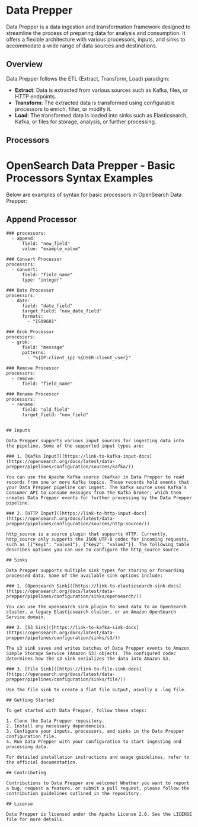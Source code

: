 # Data Prepper

Data Prepper is a data ingestion and transformation framework designed to streamline the process of preparing data for analysis and consumption. It offers a flexible architecture with various processors, inputs, and sinks to accommodate a wide range of data sources and destinations.

## Overview

Data Prepper follows the ETL (Extract, Transform, Load) paradigm:

- **Extract**: Data is extracted from various sources such as Kafka, files, or HTTP endpoints.
- **Transform**: The extracted data is transformed using configurable processors to enrich, filter, or modify it.
- **Load**: The transformed data is loaded into sinks such as Elasticsearch, Kafka, or files for storage, analysis, or further processing.

## Processors

# OpenSearch Data Prepper - Basic Processors Syntax Examples

Below are examples of syntax for basic processors in OpenSearch Data Prepper:

## Append Processor

```
### processors:
  - append:
      field: "new_field"
      value: "example_value"

### Convert Processor
processors:
  - convert:
      field: "field_name"
      type: "integer"

### Date Processor
processors:
  - date:
      field: "date_field"
      target_field: "new_date_field"
      formats:
        - "ISO8601"

### Grok Processor
processors:
  - grok:
      field: "message"
      patterns:
        - "%{IP:client_ip} %{USER:client_user}"

### Remove Processor
processors:
  - remove:
      field: "field_name"

### Rename Processor
processors:
  - rename:
      field: "old_field"
      target_field: "new_field"


## Inputs

Data Prepper supports various input sources for ingesting data into the pipeline. Some of the supported input types are:

### 1. [Kafka Input]([https://link-to-kafka-input-docs](https://opensearch.org/docs/latest/data-prepper/pipelines/configuration/sources/kafka/))

You can use the Apache Kafka source (kafka) in Data Prepper to read records from one or more Kafka topics. These records hold events that your Data Prepper pipeline can ingest. The kafka source uses Kafka’s Consumer API to consume messages from the Kafka broker, which then creates Data Prepper events for further processing by the Data Prepper pipeline.

### 2. [HTTP Input]([https://link-to-http-input-docs](https://opensearch.org/docs/latest/data-prepper/pipelines/configuration/sources/http-source/))

http_source is a source plugin that supports HTTP. Currently, http_source only supports the JSON UTF-8 codec for incoming requests, such as [{"key1": "value1"}, {"key2": "value2"}]. The following table describes options you can use to configure the http_source source.

## Sinks

Data Prepper supports multiple sink types for storing or forwarding processed data. Some of the available sink options include:

### 1. [Opensearch Sink]([https://link-to-elasticsearch-sink-docs](https://opensearch.org/docs/latest/data-prepper/pipelines/configuration/sinks/opensearch/))

You can use the opensearch sink plugin to send data to an OpenSearch cluster, a legacy Elasticsearch cluster, or an Amazon OpenSearch Service domain.

### 2. [S3 Sink]([https://link-to-kafka-sink-docs](https://opensearch.org/docs/latest/data-prepper/pipelines/configuration/sinks/s3/))

The s3 sink saves and writes batches of Data Prepper events to Amazon Simple Storage Service (Amazon S3) objects. The configured codec determines how the s3 sink serializes the data into Amazon S3.

### 3. [File Sink]([https://link-to-file-sink-docs](https://opensearch.org/docs/latest/data-prepper/pipelines/configuration/sinks/file/))

Use the file sink to create a flat file output, usually a .log file.

## Getting Started

To get started with Data Prepper, follow these steps:

1. Clone the Data Prepper repository.
2. Install any necessary dependencies.
3. Configure your inputs, processors, and sinks in the Data Prepper configuration file.
4. Run Data Prepper with your configuration to start ingesting and processing data.

For detailed installation instructions and usage guidelines, refer to the official documentation.

## Contributing

Contributions to Data Prepper are welcome! Whether you want to report a bug, request a feature, or submit a pull request, please follow the contribution guidelines outlined in the repository.

## License

Data Prepper is licensed under the Apache License 2.0. See the LICENSE file for more details.
